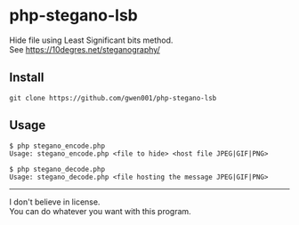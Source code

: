 # php-stegano-lsb

Hide file using Least Significant bits method.  
See https://10degres.net/steganography/

## Install

```
git clone https://github.com/gwen001/php-stegano-lsb
```

## Usage

```
$ php stegano_encode.php
Usage: stegano_encode.php <file to hide> <host file JPEG|GIF|PNG>
```

```
$ php stegano_decode.php
Usage: stegano_decode.php <file hosting the message JPEG|GIF|PNG>
```

---

I don't believe in license.  
You can do whatever you want with this program.


